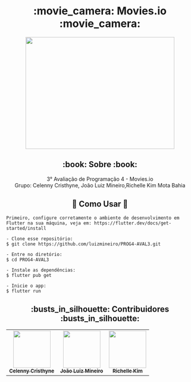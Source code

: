 <h1 align="center">
   :movie_camera: Movies.io :movie_camera:
</h1>
<p align="center">
    <img src="https://media.tenor.com/peUZH8Ww2lwAAAAC/cine-pel%C3%ADcula.gif " width="400" height="300""/>
</p>

<h2 align="center">:book: Sobre :book:</h2>
   
<p align="center">
  3° Avaliação de Programação 4 - Movies.io
 <br> Grupo: Celenny Cristhyne, João Luiz Mineiro,Richelle Kim Mota Bahia
</p>

<div>
 <h2 align="center">🤔 Como Usar 🤔</h2>

   ```
   Primeiro, configure corretamente o ambiente de desenvolvimento em Flutter na sua máquina, veja em: https://flutter.dev/docs/get-started/install
   
   - Clone esse repositório:
   $ git clone https://github.com/luizmineiro/PROG4-AVAL3.git

   - Entre no diretório:
   $ cd PROG4-AVAL3

   - Instale as dependências:
   $ flutter pub get

   - Inicie o app: 
   $ flutter run
   ```
</div>

<div align="center">
   <h2 align="center">:busts_in_silhouette: Contribuidores :busts_in_silhouette:</h2>
   <table>
   <tr>
      <td align="center">
      <a href="#">
        <img src="https://avatars.githubusercontent.com/celenny" width="100px;" /><br>
        <sub>
          <b>Celenny Cristhyne</b>
        </sub>
      </a>
    </td>
    <td align="center">
      <a href="#">
        <img src="https://avatars.githubusercontent.com/u/86202893?v=4" width="100px;" /><br>
        <sub>
          <b>João Luiz Mineiro</b>
        </sub>
      </a>
    </td>
     <td align="center">
      <a href="#">
        <img src="https://avatars.githubusercontent.com/u/43295714?v=4" width="100px;" /><br>
        <sub>
          <b>Richelle Kim</b>
        </sub>
      </a>
    </td>
   </tr>
   </table>
   </div>
